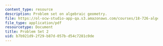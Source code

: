 ```yaml
---
content_type: resource
description: Problem set on algebraic geometry.
file: https://ol-ocw-studio-app-qa.s3.amazonaws.com/courses/18-726-algebraic-geometry-spring-2009/b7b921d92f29b87d057bd54c7281c0de_MIT18_726s09_pset02.pdf
file_type: application/pdf
resourcetype: Document
title: Problem Set 2
uid: b7b921d9-2f29-b87d-057b-d54c7281c0de
---
```

